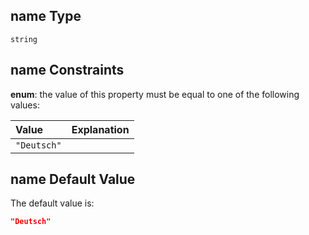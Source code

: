 ## name Type

`string`

## name Constraints

**enum**: the value of this property must be equal to one of the following values:

| Value       | Explanation |
| :---------- | :---------- |
| `"Deutsch"` |             |

## name Default Value

The default value is:

```json
"Deutsch"
```
